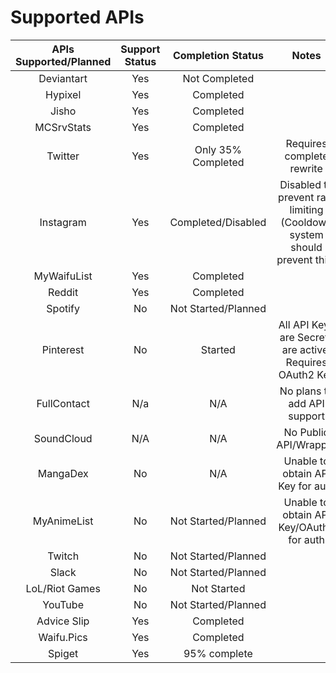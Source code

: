 # Supported APIs
| APIs Supported/Planned | Support Status | Completion Status | Notes | 
|        :--:           |     :--:       |    :--:   |        :--: |
| Deviantart            |   Yes          |    Not Completed     |
| Hypixel               | Yes            | Completed       |
| Jisho                 | Yes            | Completed |
| MCSrvStats            | Yes            |    Completed    |
| Twitter               | Yes            | Only 35% Completed| Requires complete rewrite |
| Instagram             |  Yes           |     Completed/Disabled   | Disabled to prevent rate limiting (Cooldown system should prevent this) |
| MyWaifuList           |   Yes          |     Completed   | 
| Reddit                |     Yes        | Completed       |
| Spotify               |  No            | Not Started/Planned | 
| Pinterest             |  No            | Started     | All API Keys are Secrets are active. Requires OAuth2 Key| 
| FullContact           | N/a            | N/A    | No plans to add API support |
| SoundCloud            | N/A            | N/A             | No Public API/Wrapper |
| MangaDex              | No           | N/A | Unable to obtain API Key for auth | 
| MyAnimeList           | No            | Not Started/Planned | Unable to obtain API Key/OAuth2 for auth | 
| Twitch                | No             | Not Started/Planned |
| Slack                 | No             | Not Started/Planned |
| LoL/Riot Games        | No             | Not Started |
| YouTube | No | Not Started/Planned |
| Advice Slip | Yes | Completed | 
| Waifu.Pics | Yes | Completed |
| Spiget | Yes | 95% complete |
